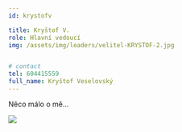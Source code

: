```yaml
---
id: krystofv

title: Kryštof V.
role: Hlavní vedoucí
img: /assets/img/leaders/velitel-KRYSTOF-2.jpg


# contact
tel: 604415559
full_name: Kryštof Veselovský
---
```

Něco málo o mě...

<img src="{{ img }}">